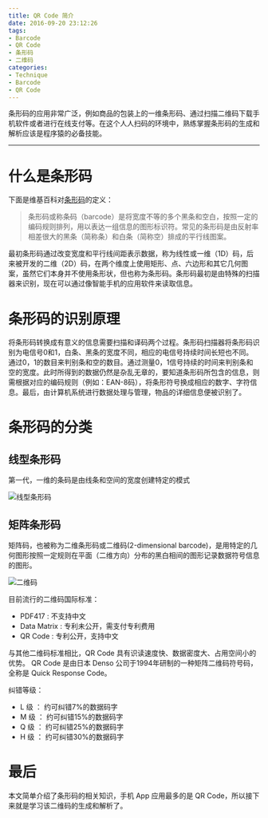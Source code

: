 ```yaml
---
title: QR Code 简介
date: 2016-09-20 23:12:26
tags:
- Barcode
- QR Code
- 条形码
- 二维码
categories:
- Technique
- Barcode
- QR Code
---
```


条形码的应用非常广泛，例如商品的包装上的一维条形码、通过扫描二维码下载手机软件或者进行在线支付等。在这个人人扫码的环境中，熟练掌握条形码的生成和解析应该是程序猿的必备技能。

<!--more-->

---

# 什么是条形码

下面是维基百科对[条形码](https://en.wikipedia.org/wiki/Barcode)的定义：

> 条形码或称条码（barcode）是将宽度不等的多个黑条和空白，按照一定的编码规则排列，用以表达一组信息的图形标识符。常见的条形码是由反射率相差很大的黑条（简称条）和白条（简称空）排成的平行线图案。

最初条形码通过改变宽度和平行线间距表示数据，称为线性或一维（1D）码，后来被开发的二维（2D）码，在两个维度上使用矩形、点、六边形和其它几何图案，虽然它们本身并不使用条形状，但也称为条形码。条形码最初是由特殊的扫描器来识别，现在可以通过像智能手机的应用软件来读取信息。

# 条形码的识别原理

将条形码转换成有意义的信息需要扫描和译码两个过程。条形码扫描器将条形码识别为电信号0和1，白条、黑条的宽度不同，相应的电信号持续时间长短也不同。通过0，1的数目来判别条和空的数目。通过测量0，1信号持续的时间来判别条和空的宽度。此时所得到的数据仍然是杂乱无章的，要知道条形码所包含的信息，则需根据对应的编码规则（例如：EAN-8码），将条形符号换成相应的数字、字符信息。最后，由计算机系统进行数据处理与管理，物品的详细信息便被识别了。

# 条形码的分类

## 线型条形码

第一代，一维的条码是由线条和空间的宽度创建特定的模式

![线型条形码](/images/barcode/1D.PNG "线型条形码")

## 矩阵条形码

矩阵码，也被称为二维条形码或二维码(2-dimensional barcode)，是用特定的几何图形按照一定规则在平面（二维方向）分布的黑白相间的图形记录数据符号信息的图形。

![二维码](/images/barcode/2D.PNG "二维码")

目前流行的二维码国际标准：

* PDF417 : 不支持中文
* Data Matrix : 专利未公开，需支付专利费用
* QR Code : 专利公开，支持中文

与其他二维码标准相比，QR Code 具有识读速度快、数据密度大、占用空间小的优势。
QR Code 是由日本 Denso 公司于1994年研制的一种矩阵二维码符号码，全称是 Quick Response Code。

纠错等级：

* L 级 ： 约可纠错7%的数据码字
* M 级 ： 约可纠错15%的数据码字
* Q 级 ： 约可纠错25%的数据码字
* H 级 ： 约可纠错30%的数据码字

# 最后

本文简单介绍了条形码的相关知识，手机 App 应用最多的是 QR Code，所以接下来就是学习该二维码的生成和解析了。
